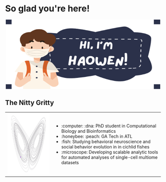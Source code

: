# So glad you're here!

<p align="center">
  <img src="https://github.com/Haowen-He/Haowen-He/blob/main/Haowen.png" width="500" height="225" />
</p>

## The Nitty Gritty

<table>
  <tr>
    <td width="30%">
      <img src="https://github.com/Haowen-He/Haowen-He/blob/main/x_z.gif" width="200" height="200" alt="Profile Image"/>
    </td>
    <td width="70%">
      <ul>
        <li>:computer: :dna: PhD student in Computational Biology and Bioinformatics</li>
        <li>:honeybee: :peach: GA Tech in ATL</li>
        <li>:fish: Studying behavioral neuroscience and social behavior evolution in in cichlid fishes</li>
        <li>:microscope: Developing scalable analytic tools for automated analyses of single-cell multiome datasets</li>
      </ul>
    </td>
  </tr>
</table>
